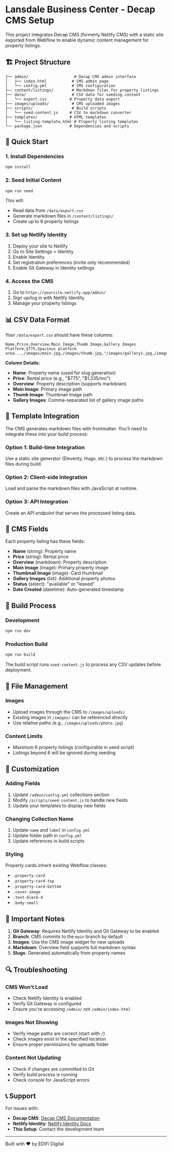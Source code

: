 # Lansdale Business Center - Decap CMS Setup

This project integrates Decap CMS (formerly Netlify CMS) with a static site exported from Webflow to enable dynamic content management for property listings.

## 🏗️ Project Structure

```
├── admin/                    # Decap CMS admin interface
│   ├── index.html           # CMS admin page
│   └── config.yml           # CMS configuration
├── content/listings/        # Markdown files for property listings
├── data/                    # CSV data for seeding content
│   └── export.csv          # Property data export
├── images/uploads/          # CMS uploaded images
├── scripts/                 # Build scripts
│   └── seed-content.js     # CSV to markdown converter
├── templates/              # HTML templates
│   └── listing-template.html # Property listing templates
└── package.json            # Dependencies and scripts
```

## 🚀 Quick Start

### 1. Install Dependencies

```bash
npm install
```

### 2. Seed Initial Content

```bash
npm run seed
```

This will:
- Read data from `/data/export.csv`
- Generate markdown files in `/content/listings/`
- Create up to 6 property listings

### 3. Set up Netlify Identity

1. Deploy your site to Netlify
2. Go to Site Settings > Identity
3. Enable Identity
4. Set registration preferences (invite only recommended)
5. Enable Git Gateway in Identity settings

### 4. Access the CMS

1. Go to `https://yoursite.netlify.app/admin/`
2. Sign up/log in with Netlify Identity
3. Manage your property listings

## 📊 CSV Data Format

Your `/data/export.csv` should have these columns:

```csv
Name,Price,Overview,Main Image,Thumb Image,Gallery Images
Platform,$775,Spacious platform area...,/images/main.jpg,/images/thumb.jpg,"/images/gallery1.jpg,/images/gallery2.jpg"
```

**Column Details:**
- **Name**: Property name (used for slug generation)
- **Price**: Rental price (e.g., "$775", "$1,335/mo")
- **Overview**: Property description (supports markdown)
- **Main Image**: Primary image path
- **Thumb Image**: Thumbnail image path  
- **Gallery Images**: Comma-separated list of gallery image paths

## 🎨 Template Integration

The CMS generates markdown files with frontmatter. You'll need to integrate these into your build process:

### Option 1: Build-time Integration
Use a static site generator (Eleventy, Hugo, etc.) to process the markdown files during build.

### Option 2: Client-side Integration
Load and parse the markdown files with JavaScript at runtime.

### Option 3: API Integration
Create an API endpoint that serves the processed listing data.

## 📝 CMS Fields

Each property listing has these fields:

- **Name** (string): Property name
- **Price** (string): Rental price
- **Overview** (markdown): Property description
- **Main Image** (image): Primary property image
- **Thumbnail Image** (image): Card thumbnail
- **Gallery Images** (list): Additional property photos
- **Status** (select): "available" or "leased"
- **Date Created** (datetime): Auto-generated timestamp

## 🔧 Build Process

### Development
```bash
npm run dev
```

### Production Build
```bash
npm run build
```

The build script runs `seed-content.js` to process any CSV updates before deployment.

## 📁 File Management

### Images
- Upload images through the CMS to `/images/uploads/`
- Existing images in `/images/` can be referenced directly
- Use relative paths (e.g., `/images/uploads/photo.jpg`)

### Content Limits
- Maximum 6 property listings (configurable in seed script)
- Listings beyond 6 will be ignored during seeding

## 🎯 Customization

### Adding Fields
1. Update `/admin/config.yml` collections section
2. Modify `/scripts/seed-content.js` to handle new fields
3. Update your templates to display new fields

### Changing Collection Name
1. Update `name` and `label` in `config.yml`
2. Update folder path in `config.yml`
3. Update references in build scripts

### Styling
Property cards inherit existing Webflow classes:
- `.property-card`
- `.property-card-top`
- `.property-card-bottom`
- `.cover-image`
- `.text-block-4`
- `.body-small`

## 🚨 Important Notes

1. **Git Gateway**: Requires Netlify Identity and Git Gateway to be enabled
2. **Branch**: CMS commits to the `main` branch by default
3. **Images**: Use the CMS image widget for new uploads
4. **Markdown**: Overview field supports full markdown syntax
5. **Slugs**: Generated automatically from property names

## 🔍 Troubleshooting

### CMS Won't Load
- Check Netlify Identity is enabled
- Verify Git Gateway is configured
- Ensure you're accessing `/admin/` not `/admin/index.html`

### Images Not Showing
- Verify image paths are correct (start with `/`)
- Check images exist in the specified location
- Ensure proper permissions for uploads folder

### Content Not Updating
- Check if changes are committed to Git
- Verify build process is running
- Check console for JavaScript errors

## 📞 Support

For issues with:
- **Decap CMS**: [Decap CMS Documentation](https://decapcms.org/docs/)
- **Netlify Identity**: [Netlify Identity Docs](https://docs.netlify.com/visitor-access/identity/)
- **This Setup**: Contact the development team

---

Built with ❤️ by EDIFi Digital
